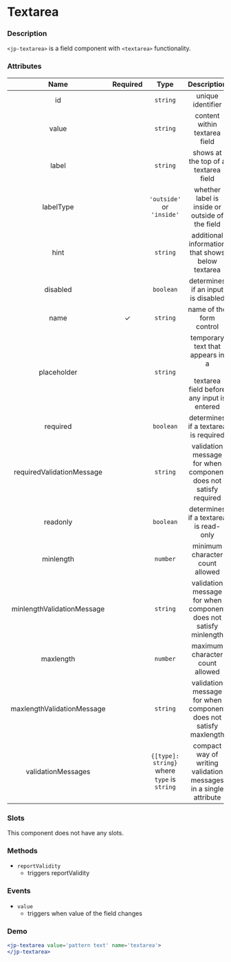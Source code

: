 # Textarea

### Description

`<jp-textarea>` is a field component with `<textarea>` functionality.

### Attributes

| **Name** | **Required** | **Type** | **Description** |
| :----: | :----: | :----: | :---: |
| id | | `string`| unique identifier |
| value | |`string` | content within textarea field |
| label | | `string` | shows at the top of a textarea field|
| labelType | | `'outside'` or `'inside'` | whether label is inside or outside of the field |
| hint | | `string` | additional information that shows below textarea|
| disabled | | `boolean` | determines if an input is disabled |
| name | ✓ | `string` |  name of the form control |
| placeholder | | `string` | temporary text that appears in a <br></br> textarea field before any input is entered |
| required | | `boolean` | determines if a textarea is required |
| requiredValidationMessage | | `string` | validation message for when component does not satisfy required |
| readonly | | `boolean` | determines if a textarea is read-only |
| minlength | | `number` | minimum character count allowed |
| minlengthValidationMessage | | `string` | validation message for when component does not satisfy minlength |
| maxlength | | `number` | maximum character count allowed |
| maxlengthValidationMessage | | `string` | validation message for when component does not satisfy maxlength |
| validationMessages | | `{[type]: string}` where `type` is `string` | compact way of writing validation messages in a single attribute |

  
### Slots

This component does not have any slots.

### Methods

- `reportValidity` 
  - triggers reportValidity

### Events

- `value` 
  - triggers when value of the field changes

### Demo

```jsx live
<jp-textarea value='pattern text' name='textarea'>
</jp-textarea>
```
